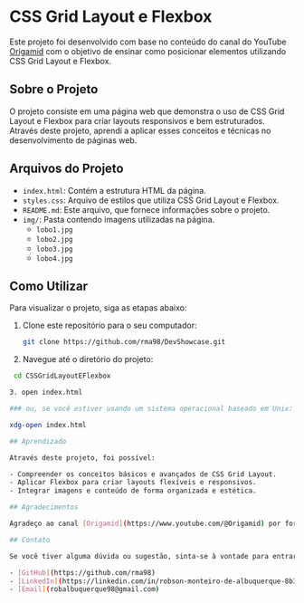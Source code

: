 # CSS Grid Layout e Flexbox

Este projeto foi desenvolvido com base no conteúdo do canal do YouTube [Origamid](https://www.youtube.com/watch?v=x-4z_u8LcGc) com o objetivo de ensinar como posicionar elementos utilizando CSS Grid Layout e Flexbox.

## Sobre o Projeto

O projeto consiste em uma página web que demonstra o uso de CSS Grid Layout e Flexbox para criar layouts responsivos e bem estruturados. Através deste projeto, aprendi a aplicar esses conceitos e técnicas no desenvolvimento de páginas web.

## Arquivos do Projeto

- `index.html`: Contém a estrutura HTML da página.
- `styles.css`: Arquivo de estilos que utiliza CSS Grid Layout e Flexbox.
- `README.md`: Este arquivo, que fornece informações sobre o projeto.
- `img/`: Pasta contendo imagens utilizadas na página.
  - `lobo1.jpg`
  - `lobo2.jpg`
  - `lobo3.jpg`
  - `lobo4.jpg`

## Como Utilizar

Para visualizar o projeto, siga as etapas abaixo:

1. Clone este repositório para o seu computador:
   ```bash
   git clone https://github.com/rma98/DevShowcase.git

2. Navegue até o diretório do projeto:
  ```bash
   cd CSSGridLayoutEFlexbox

3. open index.html

### ou, se você estiver usando um sistema operacional baseado em Unix:

xdg-open index.html

## Aprendizado

Através deste projeto, foi possível:

- Compreender os conceitos básicos e avançados de CSS Grid Layout.
- Aplicar Flexbox para criar layouts flexíveis e responsivos.
- Integrar imagens e conteúdo de forma organizada e estética.

## Agradecimentos

Agradeço ao canal [Origamid](https://www.youtube.com/@Origamid) por fornecer conteúdo educativo de alta qualidade que facilitou meu aprendizado em CSS Grid Layout e Flexbox.

## Contato

Se você tiver alguma dúvida ou sugestão, sinta-se à vontade para entrar em contato.

- [GitHub](https://github.com/rma98)
- [LinkedIn](https://linkedin.com/in/robson-monteiro-de-albuquerque-8b3853230)
- [Email](robalbuquerque98@gmail.com)
